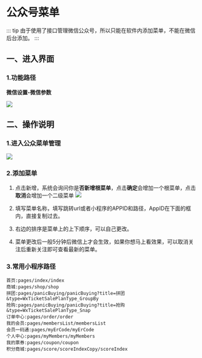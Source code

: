 # 公众号菜单
::: tip
由于使用了接口管理微信公众号，所以只能在软件内添加菜单，不能在微信后台添加。
:::
## 一、进入界面
### 1.功能路径
**微信设置-微信参数**


![](https://wiki-cdsoft.oss-cn-hangzhou.aliyuncs.com/20240928111421.png)


## 二、操作说明
### 1.进入公众菜单管理
![](https://wiki-cdsoft.oss-cn-hangzhou.aliyuncs.com/20240928111630.png)

### 2.添加菜单

1. 点击新增，系统会询问你是**否新增根菜单**，点击**确定**会增加一个根菜单，点击**取消**会增加一个二级菜单
![](https://wiki-cdsoft.oss-cn-hangzhou.aliyuncs.com/20240928111802.png)

2. 填写菜单名称，填写跳转url或者小程序的APPID和路径，AppID在下面的框内，直接复制过去。
3. 右边的排序是菜单上的上下顺序，可以自己更改。
4. 菜单更改后一般5分钟后微信上才会生效，如果你想马上看效果，可以取消关注后重新关注即可查看最新的菜单。

### 3.常用小程序路径
```
首页:pages/index/index
商城:pages/shop/shop
拼团:pages/panicBuying/panicBuying?title=拼团&type=WxTicketSalePlanType_GroupBy
抢购:pages/panicBuying/panicBuying?title=抢购&type=WxTicketSalePlanType_Snap
订单中心:pages/order/order
我的会员:pages/membersList/membersList
会员一码通:pages/myErCode/myErCode
个人中心:pages/myMembers/myMembers
我的票券:pages/coupon/coupon
积分商城:pages/score/scoreIndexCopy/scoreIndex

```